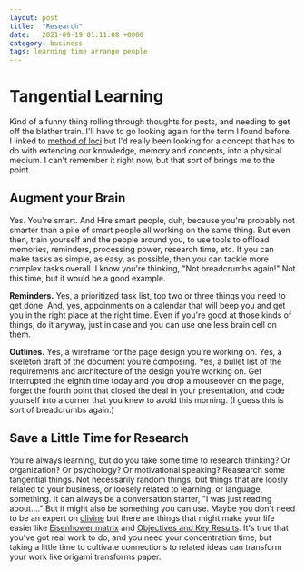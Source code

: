 ```yaml
---
layout: post
title:  "Research"
date:   2021-09-19 01:11:08 +0000
category: business
tags: learning time arrange people
---
```


# Tangential Learning
Kind of a funny thing rolling through thoughts for posts, and needing to get off the blather train. I'll have to go looking again for the term I found before. I linked to [method of loci][loci] but I'd really been looking for a concept that has to do with extending our knowledge, memory and concepts, into a physical medium. I can't remember it right now, but that sort of brings me to the point.  

## Augment your Brain
Yes. You're smart. And Hire smart people, duh, because you're probably not smarter than a pile of smart people all working on the same thing. But even then, train yourself and the people around you, to use tools to offload memories, reminders, processing power, research time, etc. If you can make tasks as simple, as easy, as possible, then you can tackle more complex tasks overall. I know you're thinking, "Not breadcrumbs again!" Not this time, but it would be a good example.  

__Reminders.__ Yes, a prioritized task list, top two or three things you need to get done. And, yes, appoinments on a calendar that will beep you and get you in the right place at the right time. Even if you're good at those kinds of things, do it anyway, just in case and you can use one less brain cell on them.  

__Outlines.__ Yes, a wireframe for the page design you're working on. Yes, a skeleton draft of the document you're composing. Yes, a bullet list of the requirements and architecture of the design you're working on. Get interrupted the eighth time today and you drop a mouseover on the page, forget the fourth point that closed the deal in your presentation, and code yourself into a corner that you knew to avoid this morning. (I guess this is sort of breadcrumbs again.)  

## Save a Little Time for Research
You're always learning, but do you take some time to research thinking? Or organization? Or psychology? Or motivational speaking? Reasearch some tangential things. Not necessarily random things, but things that are loosly related to your business, or loosely related to learning, or language, something. It can always be a conversation starter, "I was just reading about...." But it might also be something you can use. Maybe you don't need to be an expert on [olivine][xkcd] but there are things that might make your life easier like [Eisenhower matrix][matrix] and [Objectives and Key Results][okr]. It's true that you've got real work to do, and you need your concentration time, but taking a little time to cultivate connections to related ideas can transform your work like origami transforms paper.  

[loci]: https://en.wikipedia.org/wiki/Method_of_loci
[xkcd]: https://xkcd.com/2501/
[matrix]: https://www.entrepreneur.com/article/233054
[okr]: https://www.whatmatters.com/faqs/okr-meaning-definition-example/
